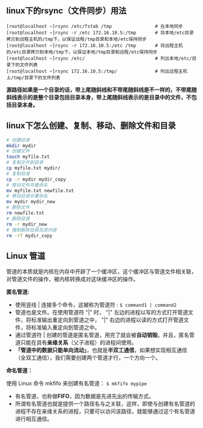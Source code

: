 ## linux下的rsync（文件同步）用法

```Shell
[root@localhost ~]rsync /etc/fstab /tmp                # 在本地同步
[root@localhost ~]rsync -r /etc 172.16.10.5:/tmp       # 将本地/etc目录拷贝到远程主机的/tmp下，以保证远程/tmp目录和本地/etc保持同步
[root@localhost ~]rsync -r 172.16.10.5:/etc /tmp       # 将远程主机的/etc目录拷贝到本地/tmp下，以保证本地/tmp目录和远程/etc保持同步
[root@localhost ~]rsync /etc/                          # 列出本地/etc/目录下的文件列表
[root@localhost ~]rsync 172.16.10.5:/tmp/              # 列出远程主机上/tmp/目录下的文件列表
```

**源路径如果是一个目录的话，带上尾随斜线和不带尾随斜线是不一样的，不带尾随斜线表示的是整个目录包括目录本身，带上尾随斜线表示的是目录中的文件，不包括目录本身。**

## linux下怎么创建、复制、移动、删除文件和目录

```bash
# 创建目录
mkdir mydir
# 创建文件
touch myfile.txt
# 复制文件到目录
cp myfile.txt mydir/
# 复制目录
cp -r mydir mydir_copy
# 移动文件并重命名
mv myfile.txt newfile.txt
# 移动目录并重命名
mv mydir mydir_new
# 删除文件
rm newfile.txt
# 删除目录
rm -r mydir_new
# 强制删除目录及其内容
rm -rf mydir_copy
```

<a name="pipline"></a>

## Linux 管道

管道的本质就是内核在内存中开辟了一个缓冲区，这个缓冲区与管道文件相关联，对管道文件的操作，被内核转换成对这块缓冲区的操作。

**匿名管道:**

* 使用竖线 | 连接多个命令，这被称为管道符 : `$ command1 | command2`
* 管道也是文件。在使用管道符 "|" 时， "|" 左边的进程以写的方式打开管道文件，将标准输出重定向到管道之中， "|" 右边的进程以读的方式打开管道文件，将标准输入重定向到管道之中。
* 通过管道符 | 创建的管道是匿名管道，用完了就会被**自动销毁**。并且，匿名管道只能在具有**亲缘关系**（父子进程）的进程间使用。
* **「管道中的数据只能单向流动」**，也就是**半双工通信**，如果想实现相互通信（全双工通信），我们需要创建两个管道才行，一个方向一个。

**命名管道：**

使用 Linux 命令 mkfifo 来创建有名管道： `$ mkfifo mypipe`

* 有名管道，也称做**FIFO**，因为数据是先进先出的传输方式。
* 所谓有名管道也就是提供一个路径名与之关联，这样，即使与创建有名管道的进程不存在亲缘关系的进程，只要可以访问该路径，就能够通过这个有名管道进行相互通信。
